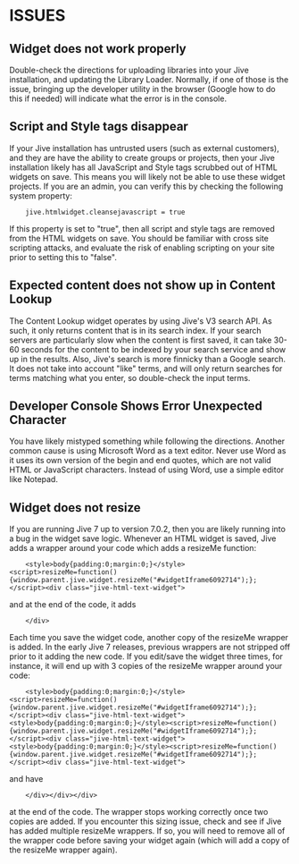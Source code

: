 ISSUES
======

Widget does not work properly
-----------------------------

Double-check the directions for uploading libraries into your Jive installation, and updating the Library Loader.  Normally, if one of those is the issue, bringing up the developer utility in the browser (Google how to do this if needed) will indicate what the error is in the console.


Script and Style tags disappear
-------------------------------

If your Jive installation has untrusted users (such as external customers), and they are have the ability to create groups or projects, then your Jive installation likely has all JavaScript and Style tags scrubbed out of HTML widgets on save.  This means you will likely not be able to use these widget projects. If you are an admin, you can verify this by checking the following system property:

```
	jive.htmlwidget.cleansejavascript = true
```

If this property is set to "true", then all script and style tags are removed from the HTML widgets on save.  You should be familiar with cross site scripting attacks, and evaluate the risk of enabling scripting on your site prior to setting this to "false".


Expected content does not show up in Content Lookup
---------------------------------------------------

The Content Lookup widget operates by using Jive's V3 search API.  As such, it only returns content that is in its search index.  If your search servers are particularly slow when the content is first saved, it can take 30-60 seconds for the content to be indexed by your search service and show up in the results.  Also, Jive's search is more finnicky than a Google search.  It does not take into account "like" terms, and will only return searches for terms matching what you enter, so double-check the input terms.


Developer Console Shows Error Unexpected Character
--------------------------------------------------

You have likely mistyped something while following the directions.  Another common cause is using Microsoft Word as a text editor.  Never use Word as it uses its own version of the begin and end quotes, which are not valid HTML or JavaScript characters.  Instead of using Word, use a simple editor like Notepad.


Widget does not resize
----------------------

If you are running Jive 7 up to version 7.0.2, then you are likely running into a bug in the widget save logic.  Whenever an HTML widget is saved, Jive adds a wrapper around your code which adds a resizeMe function:

```
	<style>body{padding:0;margin:0;}</style><script>resizeMe=function(){window.parent.jive.widget.resizeMe("#widgetIframe6092714");};</script><div class="jive-html-text-widget">
```

and at the end of the code, it adds 

```
	</div>
```

Each time you save the widget code, another copy of the resizeMe wrapper is added.  In the early Jive 7 releases, previous wrappers are not stripped off prior to it adding the new code.  If you edit/save the widget three times, for instance, it will end up with 3 copies of the resizeMe wrapper around your code:

```
	<style>body{padding:0;margin:0;}</style><script>resizeMe=function(){window.parent.jive.widget.resizeMe("#widgetIframe6092714");};</script><div class="jive-html-text-widget"><style>body{padding:0;margin:0;}</style><script>resizeMe=function(){window.parent.jive.widget.resizeMe("#widgetIframe6092714");};</script><div class="jive-html-text-widget"><style>body{padding:0;margin:0;}</style><script>resizeMe=function(){window.parent.jive.widget.resizeMe("#widgetIframe6092714");};</script><div class="jive-html-text-widget">
```

and have 

```
	</div></div></div>
```

at the end of the code.  The wrapper stops working correctly once two copies are added.  If you encounter this sizing issue, check and see if Jive has added multiple resizeMe wrappers.  If so, you will need to remove all of the wrapper code before saving your widget again (which will add a copy of the resizeMe wrapper again).